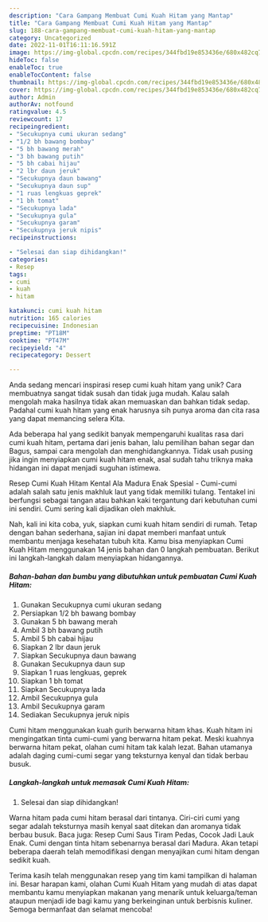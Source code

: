 ```yaml
---
description: "Cara Gampang Membuat Cumi Kuah Hitam yang Mantap"
title: "Cara Gampang Membuat Cumi Kuah Hitam yang Mantap"
slug: 188-cara-gampang-membuat-cumi-kuah-hitam-yang-mantap
category: Uncategorized
date: 2022-11-01T16:11:16.591Z
image: https://img-global.cpcdn.com/recipes/344fbd19e853436e/680x482cq70/cumi-kuah-hitam-foto-resep-utama.jpg
hideToc: false
enableToc: true
enableTocContent: false
thumbnail: https://img-global.cpcdn.com/recipes/344fbd19e853436e/680x482cq70/cumi-kuah-hitam-foto-resep-utama.jpg
cover: https://img-global.cpcdn.com/recipes/344fbd19e853436e/680x482cq70/cumi-kuah-hitam-foto-resep-utama.jpg
author: Admin
authorAv: notfound
ratingvalue: 4.5
reviewcount: 17
recipeingredient:
- "Secukupnya cumi ukuran sedang"
- "1/2 bh bawang bombay"
- "5 bh bawang merah"
- "3 bh bawang putih"
- "5 bh cabai hijau"
- "2 lbr daun jeruk"
- "Secukupnya daun bawang"
- "Secukupnya daun sup"
- "1 ruas lengkuas geprek"
- "1 bh tomat"
- "Secukupnya lada"
- "Secukupnya gula"
- "Secukupnya garam"
- "Secukupnya jeruk nipis"
recipeinstructions:

- "Selesai dan siap dihidangkan!"
categories:
- Resep
tags:
- cumi
- kuah
- hitam

katakunci: cumi kuah hitam 
nutrition: 165 calories
recipecuisine: Indonesian
preptime: "PT18M"
cooktime: "PT47M"
recipeyield: "4"
recipecategory: Dessert

---
```





Anda sedang mencari inspirasi resep cumi kuah hitam yang unik? Cara membuatnya sangat tidak susah dan tidak juga mudah. Kalau salah mengolah maka hasilnya tidak akan memuaskan dan bahkan tidak sedap. Padahal cumi kuah hitam yang enak harusnya sih punya aroma dan cita rasa yang dapat memancing selera Kita.





Ada beberapa hal yang sedikit banyak mempengaruhi kualitas rasa dari cumi kuah hitam, pertama dari jenis bahan, lalu pemilihan bahan segar dan Bagus, sampai cara mengolah dan menghidangkannya. Tidak usah pusing jika ingin menyiapkan cumi kuah hitam enak,      asal sudah tahu triknya maka hidangan ini dapat menjadi suguhan istimewa.














Resep Cumi Kuah Hitam Kental Ala Madura Enak Spesial - Cumi-cumi adalah salah satu jenis makhluk laut yang tidak memiliki tulang. Tentakel ini berfungsi sebagai tangan atau bahkan kaki tergantung dari kebutuhan cumi ini sendiri. Cumi sering kali dijadikan oleh makhluk.






Nah, kali ini kita coba, yuk, siapkan cumi kuah hitam sendiri di rumah. Tetap dengan bahan sederhana, sajian ini dapat memberi manfaat untuk membantu menjaga kesehatan tubuh kita. Kamu bisa menyiapkan Cumi Kuah Hitam menggunakan 14 jenis bahan dan 0 langkah pembuatan. Berikut ini langkah-langkah dalam menyiapkan hidangannya.

<!--inarticleads1-->

##### Bahan-bahan dan bumbu yang dibutuhkan untuk pembuatan Cumi Kuah Hitam:

1. Gunakan Secukupnya cumi ukuran sedang
1. Persiapkan 1/2 bh bawang bombay
1. Gunakan 5 bh bawang merah
1. Ambil 3 bh bawang putih
1. Ambil 5 bh cabai hijau
1. Siapkan 2 lbr daun jeruk
1. Siapkan Secukupnya daun bawang
1. Gunakan Secukupnya daun sup
1. Siapkan 1 ruas lengkuas, geprek
1. Siapkan 1 bh tomat
1. Siapkan Secukupnya lada
1. Ambil Secukupnya gula
1. Ambil Secukupnya garam
1. Sediakan Secukupnya jeruk nipis


Cumi hitam menggunakan kuah gurih berwarna hitam khas. Kuah hitam ini mengingatkan tinta cumi-cumi yang berwarna hitam pekat. Meski kuahnya berwarna hitam pekat, olahan cumi hitam tak kalah lezat. Bahan utamanya adalah daging cumi-cumi segar yang teksturnya kenyal dan tidak berbau busuk. 

<!--inarticleads2-->

##### Langkah-langkah untuk memasak Cumi Kuah Hitam:


1. Selesai dan siap dihidangkan!

Warna hitam pada cumi hitam berasal dari tintanya. Ciri-ciri cumi yang segar adalah teksturnya masih kenyal saat ditekan dan aromanya tidak berbau busuk. Baca juga: Resep Cumi Saus Tiram Pedas, Cocok Jadi Lauk Enak. Cumi dengan tinta hitam sebenarnya berasal dari Madura. Akan tetapi beberapa daerah telah memodifikasi dengan menyajikan cumi hitam dengan sedikit kuah. 

Terima kasih telah menggunakan resep yang tim kami tampilkan di halaman ini. Besar harapan kami, olahan Cumi Kuah Hitam yang mudah di atas dapat membantu kamu menyiapkan makanan yang menarik untuk keluarga/teman ataupun menjadi ide bagi kamu yang berkeinginan untuk berbisnis kuliner. Semoga bermanfaat dan selamat mencoba!
